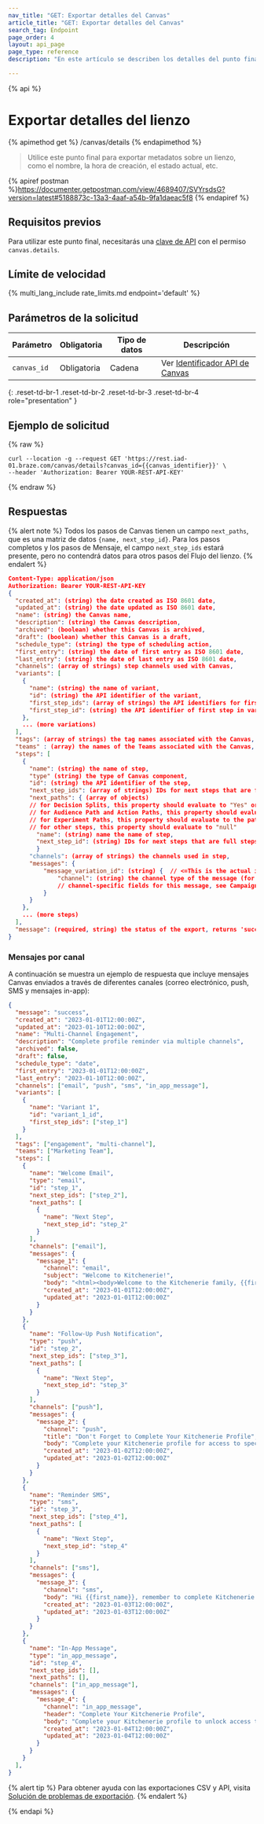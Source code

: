 ```yaml
---
nav_title: "GET: Exportar detalles del Canvas"
article_title: "GET: Exportar detalles del Canvas"
search_tag: Endpoint
page_order: 4
layout: api_page
page_type: reference
description: "En este artículo se describen los detalles del punto final Exportar detalles de Canvas de Braze."

---
```

{% api %}
# Exportar detalles del lienzo
{% apimethod get %}
/canvas/details
{% endapimethod %}

> Utilice este punto final para exportar metadatos sobre un lienzo, como el nombre, la hora de creación, el estado actual, etc.

{% apiref postman %}https://documenter.getpostman.com/view/4689407/SVYrsdsG?version=latest#5188873c-13a3-4aaf-a54b-9fa1daeac5f8 {% endapiref %}

## Requisitos previos

Para utilizar este punto final, necesitarás una [clave de API]({{site.baseurl}}/api/basics#rest-api-key/) con el permiso `canvas.details`.

## Límite de velocidad

{% multi_lang_include rate_limits.md endpoint='default' %}

## Parámetros de la solicitud

| Parámetro | Obligatoria | Tipo de datos | Descripción |
| --------- | -------- | --------- | ----------- |
| `canvas_id` | Obligatoria | Cadena | Ver [Identificador API de Canvas]({{site.baseurl}}/api/identifier_types/) |
{: .reset-td-br-1 .reset-td-br-2 .reset-td-br-3  .reset-td-br-4 role="presentation" }

## Ejemplo de solicitud

{% raw %}
```
curl --location -g --request GET 'https://rest.iad-01.braze.com/canvas/details?canvas_id={{canvas_identifier}}' \
--header 'Authorization: Bearer YOUR-REST-API-KEY'
```
{% endraw %}

## Respuestas

{% alert note %}
Todos los pasos de Canvas tienen un campo `next_paths`, que es una matriz de datos `{name, next_step_id}`. Para los pasos completos y los pasos de Mensaje, el campo `next_step_ids` estará presente, pero no contendrá datos para otros pasos del Flujo del lienzo.
{% endalert %}

```json
Content-Type: application/json
Authorization: Bearer YOUR-REST-API-KEY
{
  "created_at": (string) the date created as ISO 8601 date,
  "updated_at": (string) the date updated as ISO 8601 date,
  "name": (string) the Canvas name,
  "description": (string) the Canvas description,
  "archived": (boolean) whether this Canvas is archived,
  "draft": (boolean) whether this Canvas is a draft,
  "schedule_type": (string) the type of scheduling action,
  "first_entry": (string) the date of first entry as ISO 8601 date,
  "last_entry": (string) the date of last entry as ISO 8601 date,
  "channels": (array of strings) step channels used with Canvas,
  "variants": [
    {
      "name": (string) the name of variant,
      "id": (string) the API identifier of the variant,
      "first_step_ids": (array of strings) the API identifiers for first steps in variant,
      "first_step_id": (string) the API identifier of first step in variant (deprecated in November 2017, only included if the variant has only one first step)
    },
    ... (more variations)
  ],
  "tags": (array of strings) the tag names associated with the Canvas,
  "teams" : (array) the names of the Teams associated with the Canvas,
  "steps": [
    {
      "name": (string) the name of step,
      "type" (string) the type of Canvas component,
      "id": (string) the API identifier of the step,
      "next_step_ids": (array of strings) IDs for next steps that are full steps or Message steps,
      "next_paths": { (array of objects)
      // for Decision Splits, this property should evaluate to "Yes" or "No"
      // for Audience Path and Action Paths, this property should evaluate to the group name
      // for Experiment Paths, this property should evaluate to the path name
      // for other steps, this property should evaluate to "null"
        "name": (string) name the name of step,
        "next_step_id": (string) IDs for next steps that are full steps or Message steps,
        }
      "channels": (array of strings) the channels used in step,
      "messages": {
          "message_variation_id": (string) {  // <=This is the actual id
              "channel": (string) the channel type of the message (for example, "email"),
              // channel-specific fields for this message, see Campaign Details endpoint API Response for example message responses
          }
      }
    },
    ... (more steps)
  ],
  "message": (required, string) the status of the export, returns 'success' when completed without errors
}
```

### Mensajes por canal

A continuación se muestra un ejemplo de respuesta que incluye mensajes Canvas enviados a través de diferentes canales (correo electrónico, push, SMS y mensajes in-app):

```json
{
  "message": "success",
  "created_at": "2023-01-01T12:00:00Z",
  "updated_at": "2023-01-10T12:00:00Z",
  "name": "Multi-Channel Engagement",
  "description": "Complete profile reminder via multiple channels",
  "archived": false,
  "draft": false,
  "schedule_type": "date",
  "first_entry": "2023-01-01T12:00:00Z",
  "last_entry": "2023-01-10T12:00:00Z",
  "channels": ["email", "push", "sms", "in_app_message"],
  "variants": [
    {
      "name": "Variant 1",
      "id": "variant_1_id",
      "first_step_ids": ["step_1"]
    }
  ],
  "tags": ["engagement", "multi-channel"],
  "teams": ["Marketing Team"],
  "steps": [
    {
      "name": "Welcome Email",
      "type": "email",
      "id": "step_1",
      "next_step_ids": ["step_2"],
      "next_paths": [
        {
          "name": "Next Step",
          "next_step_id": "step_2"
        }
      ],
      "channels": ["email"],
      "messages": {
        "message_1": {
          "channel": "email",
          "subject": "Welcome to Kitchenerie!",
          "body": "<html><body>Welcome to the Kitchenerie family, {{first_name}}!</body></html>",
          "created_at": "2023-01-01T12:00:00Z",
          "updated_at": "2023-01-01T12:00:00Z"
        }
      }
    },
    {
      "name": "Follow-Up Push Notification",
      "type": "push",
      "id": "step_2",
      "next_step_ids": ["step_3"],
      "next_paths": [
        {
          "name": "Next Step",
          "next_step_id": "step_3"
        }
      ],
      "channels": ["push"],
      "messages": {
        "message_2": {
          "channel": "push",
          "title": "Don't Forget to Complete Your Kitchenerie Profile",
          "body": "Complete your Kitchenerie profile for access to special offers and local events.",
          "created_at": "2023-01-02T12:00:00Z",
          "updated_at": "2023-01-02T12:00:00Z"
        }
      }
    },
    {
      "name": "Reminder SMS",
      "type": "sms",
      "id": "step_3",
      "next_step_ids": ["step_4"],
      "next_paths": [
        {
          "name": "Next Step",
          "next_step_id": "step_4"
        }
      ],
      "channels": ["sms"],
      "messages": {
        "message_3": {
          "channel": "sms",
          "body": "Hi {{first_name}}, remember to complete Kitchenerie your profile!",
          "created_at": "2023-01-03T12:00:00Z",
          "updated_at": "2023-01-03T12:00:00Z"
        }
      }
    },
    {
      "name": "In-App Message",
      "type": "in_app_message",
      "id": "step_4",
      "next_step_ids": [],
      "next_paths": [],
      "channels": ["in_app_message"],
      "messages": {
        "message_4": {
          "channel": "in_app_message",
          "header": "Complete Your Kitchenerie Profile",
          "body": "Complete your Kitchenerie profile to unlock access to savings and local events!",
          "created_at": "2023-01-04T12:00:00Z",
          "updated_at": "2023-01-04T12:00:00Z"
        }
      }
    }
  ],
}
```

{% alert tip %}
Para obtener ayuda con las exportaciones CSV y API, visita [Solución de problemas de exportación]({{site.baseurl}}/user_guide/data/export_braze_data/export_troubleshooting/).
{% endalert %}

{% endapi %}
